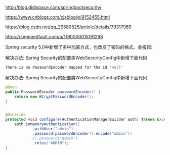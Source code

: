 http://blog.didispace.com/springbootsecurity/

https://www.cnblogs.com/cjsblog/p/9152455.html

https://blog.csdn.net/qq_29580525/article/details/79317969

https://segmentfault.com/a/1190000015191298


Spring security 5.0中新增了多种加密方式，也改变了密码的格式。会报错:

解决办法:
Spring Security的配置类WebSecurityConfig中新增下面代码

```bash
There is no PasswordEncoder mapped for the id "null"
```

解决办法:
Spring Security的配置类WebSecurityConfig中新增下面代码

```java
@Bean
public PasswordEncoder passwordEncoder() {
    return new BCryptPasswordEncoder();
}


@Override
protected void configure(AuthenticationManagerBuilder auth) throws Exception {
    auth.inMemoryAuthentication()
            .withUser("admin")
            .password(passwordEncoder().encode("admin"))
            //.password("admin")
            .roles("ADMIN");
}
```

